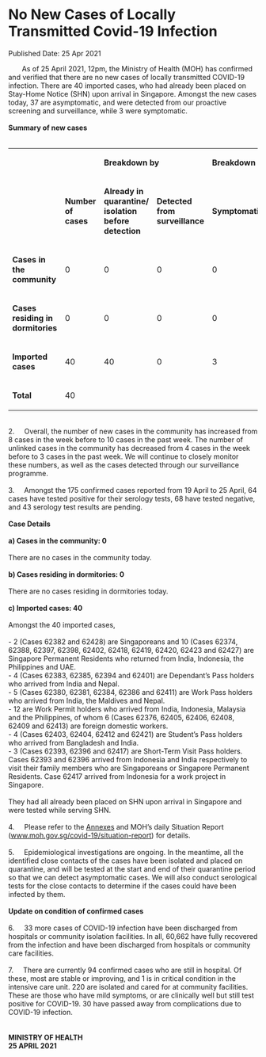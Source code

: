 <html>
    <meta http-equiv="Content-Type" content="text/html; charset=utf-8"/>
    <meta charset="utf-8"/>
    <title> No New Cases of Locally Transmitted  Covid-19 Infection </title>
    <body><h1> No New Cases of Locally Transmitted  Covid-19 Infection </h1>
    <p>Published Date: 25 Apr 2021</p> &nbsp; &nbsp; &nbsp; &nbsp;As of 25 April 2021, 12pm, the Ministry of Health (MOH) has confirmed and verified that there are no new cases of locally transmitted COVID-19 infection. There are 40 imported cases, who had already been placed on Stay-Home Notice (SHN) upon arrival in Singapore. Amongst the new cases today, 37 are asymptomatic, and were detected from our proactive screening and surveillance, while 3 were symptomatic.&nbsp;&nbsp;<br><br><strong>Summary of new cases<br></strong><div><br><div dir="ltr" align="left"><table><colgroup><col width="129"><col width="60"><col width="16"><col width="96"><col width="96"><col width="16"><col width="96"><col width="96"></colgroup><tbody><tr><td><strong><br></strong></td><td><strong><br></strong></td><td colspan="2"><p dir="ltr"><strong>Breakdown by</strong></p></td><td colspan="2"><p dir="ltr"><strong>Breakdown by</strong></p></td></tr><tr><td><strong><br></strong></td><td><p dir="ltr"><strong>Number of cases</strong></p></td><td><p dir="ltr"><strong>Already in quarantine/ isolation before detection</strong></p></td><td><p dir="ltr"><strong>Detected from surveillance</strong></p></td><td><p dir="ltr"><strong>Symptomatic</strong></p></td><td><p dir="ltr"><strong>Asymptomatic</strong></p></td></tr><tr><td><p dir="ltr"><strong>Cases in the community</strong></p></td><td><p dir="ltr">0</p></td><td><p dir="ltr">0</p></td><td><p dir="ltr">0</p></td><td><p dir="ltr">0</p></td><td><p dir="ltr">0</p></td></tr><tr><td><p dir="ltr"><strong>Cases residing in dormitories</strong></p></td><td><p dir="ltr">0</p></td><td><p dir="ltr">0</p></td><td><p dir="ltr">0</p></td><td><p dir="ltr">0</p></td><td><p dir="ltr">0</p></td></tr><tr><td><p dir="ltr"><strong>Imported cases</strong></p></td><td><p dir="ltr">40</p></td><td><p dir="ltr">40</p></td><td><p dir="ltr">0</p></td><td><p dir="ltr">3</p></td><td><p dir="ltr">37</p></td></tr><tr><td><p dir="ltr"><strong>Total</strong></p></td><td><p dir="ltr">40</p></td><td><br></td><td><br></td><td><br></td><td><br></td></tr></tbody></table></div><br>2.&nbsp; &nbsp; &nbsp;Overall, the number of new cases in the community has increased from 8 cases in the week before to 10 cases in the past week. The number of unlinked cases in the community has decreased from 4 cases in the week before to 3 cases in the past week. We will continue to closely monitor these numbers, as well as the cases detected through our surveillance programme.<br><br>3.&nbsp; &nbsp; &nbsp;Amongst the 175 confirmed cases reported from 19 April to 25 April, 64 cases have tested positive for their serology tests, 68 have tested negative, and 43 serology test results are pending.<br><br><strong>Case Details</strong><br><br><strong>a) Cases in the community: 0</strong><br><br>There are no cases in the community today.&nbsp;<br><br><strong>b) Cases residing in dormitories: 0</strong><br><br>There are no cases residing in dormitories today.&nbsp;<br><br><strong>c) Imported cases: 40</strong><br><br>Amongst the 40 imported cases,&nbsp;<br><br>- 2 (Cases 62382 and 62428) are Singaporeans and 10 (Cases 62374, 62388, 62397, 62398, 62402, 62418, 62419, 62420, 62423 and 62427) are Singapore Permanent Residents who returned from India, Indonesia, the Philippines and UAE.<br>- 4 (Cases 62383, 62385, 62394 and 62401) are Dependant’s Pass holders who arrived from India and Nepal.<br>- 5 (Cases 62380, 62381, 62384, 62386 and 62411) are Work Pass holders who arrived from India, the Maldives and Nepal.<br>- 12 are Work Permit holders who arrived from India, Indonesia, Malaysia and the Philippines, of whom 6 (Cases 62376, 62405, 62406, 62408, 62409 and 62413) are foreign domestic workers.<br>- 4 (Cases 62403, 62404, 62412 and 62421) are Student’s Pass holders who arrived from Bangladesh and India.<br>- 3 (Cases 62393, 62396 and 62417) are Short-Term Visit Pass holders. Cases 62393 and 62396 arrived from Indonesia and India respectively to visit their family members who are Singaporeans or Singapore Permanent Residents. Case 62417 arrived from Indonesia for a work project in Singapore.&nbsp;<br><br>They had all already been placed on SHN upon arrival in Singapore and were tested while serving SHN.&nbsp;<br><br>4.&nbsp; &nbsp; &nbsp;Please refer to the <a href="/docs/librariesprovider5/default-document-library/annexes1defe7504efd42faaea879b706c3f31c.pdf?sfvrsn=2a12a5b6_0" title="Annexes ">Annexes</a>&nbsp;and MOH’s daily Situation Report (<a href="https://www.moh.gov.sg/covid-19/situation-report" title="" class="" target="">www.moh.gov.sg/covid-19/situation-report</a>) for details.&nbsp;<br><br>5.&nbsp; &nbsp; &nbsp;Epidemiological investigations are ongoing. In the meantime, all the identified close contacts of the cases have been isolated and placed on quarantine, and will be tested at the start and end of their quarantine period so that we can detect asymptomatic cases. We will also conduct serological tests for the close contacts to determine if the cases could have been infected by them.&nbsp;<br><br><strong>Update on condition of confirmed cases</strong><br><br>6.&nbsp; &nbsp; &nbsp;33 more cases of COVID-19 infection have been discharged from hospitals or community isolation facilities. In all, 60,662 have fully recovered from the infection and have been discharged from hospitals or community care facilities.&nbsp;<br><br>7.&nbsp; &nbsp; &nbsp;There are currently 94 confirmed cases who are still in hospital. Of these, most are stable or improving, and 1 is in critical condition in the intensive care unit. 220 are isolated and cared for at community facilities. These are those who have mild symptoms, or are clinically well but still test positive for COVID-19. 30 have passed away from complications due to COVID-19 infection.&nbsp;<br><br><br><strong>MINISTRY OF HEALTH<br>25 APRIL 2021</strong><br><div><br></div><br></div></body>
</html>